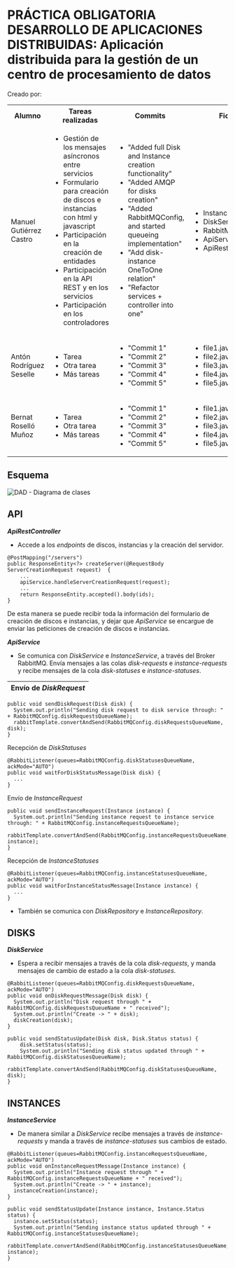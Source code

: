 # PRÁCTICA OBLIGATORIA DESARROLLO DE APLICACIONES DISTRIBUIDAS: Aplicación distribuida para la gestión de un centro de procesamiento de datos
Creado por:
<table>
  <tbody>
    <tr>
      <th align="center">Alumno</th>
      <th align="center">Tareas realizadas</th>
      <th align="center">Commits</th>
      <th align="center">Ficheros</th>
    </tr>
    <tr>
      <td align="left">Manuel Gutiérrez Castro</td>
      <td align="left">
        <ul>
          <li>Gestión de los mensajes asíncronos entre servicios</li>
          <li>Formulario para creación de discos e instancias con html y javascript</li>
          <li>Participación en la creación de entidades</li>
          <li>Participación en la API REST y en los servicios</li>
          <li>Participación en los controladores</li>
        </ul>
      </td>
      <td align="left">
        <ul>
          <li>"Added full Disk and Instance creation functionality"</li>
          <li>"Added AMQP for disks creation"</li>
          <li>"Added RabbitMQConfig, and started queueing implementation"</li>
          <li>"Add disk-instance OneToOne relation"</li>
          <li>"Refactor services + controller into one"</li>
        </ul>
      </td>
      <td align="left">
        <ul>
          <li>InstanceService.java</li>
          <li>DiskService.java</li>
          <li>RabbitMQConfig.java</li>
          <li>ApiService.java</li>
          <li>ApiRestController.java</li>
        </ul>
      </td>
    </tr>
    <tr>
      <td align="left">Antón Rodríguez Seselle</td>
      <td align="left">
        <ul>
          <li>Tarea</li>
          <li>Otra tarea</li>
          <li>Más tareas</li>
        </ul>
      </td>
      <td align="left">
        <ul>
          <li>"Commit 1"</li>
          <li>"Commit 2"</li>
          <li>"Commit 3"</li>
          <li>"Commit 4"</li>
          <li>"Commit 5"</li>
        </ul>
      </td>
      <td align="left">
        <ul>
          <li>file1.java</li>
          <li>file2.java</li>
          <li>file3.java</li>
          <li>file4.java</li>
          <li>file5.java</li>
        </ul>
      </td>
    </tr>
    <tr>
      <td align="left">Bernat Roselló Muñoz</td>
      <td align="left">
        <ul>
          <li>Tarea</li>
          <li>Otra tarea</li>
          <li>Más tareas</li>
        </ul>
      </td>
      <td align="left">
        <ul>
          <li>"Commit 1"</li>
          <li>"Commit 2"</li>
          <li>"Commit 3"</li>
          <li>"Commit 4"</li>
          <li>"Commit 5"</li>
        </ul>
      </td>
      <td align="left">
        <ul>
          <li>file1.java</li>
          <li>file2.java</li>
          <li>file3.java</li>
          <li>file4.java</li>
          <li>file5.java</li>
        </ul>
      </td>
    </tr>
  </tbody>
</table>

## Esquema
![DAD - Diagrama de clases](https://github.com/user-attachments/assets/83a83b99-838c-41a8-8f55-94c74e873251)
## API
***ApiRestController***
- Accede a los *endpoints* de discos, instancias y la creación del servidor.
```
@PostMapping("/servers")
public ResponseEntity<?> createServer(@RequestBody ServerCreationRequest request)  {
	...
	apiService.handleServerCreationRequest(request);
	...
	return ResponseEntity.accepted().body(ids);
}
```
De esta manera se puede recibir toda la información del formulario de creación de discos e instancias, y dejar que *ApiService* se encargue de enviar las peticiones de creación de discos e instancias.

***ApiService***
- Se comunica con *DiskService* e *InstanceService*, a través del Broker RabbitMQ. Envía mensajes a las colas *disk-requests* e *instance-requests* y recibe mensajes de la cola *disk-statuses* e *instance-statuses*.

| Envío de *DiskRequest* |
| - |
```
public void sendDiskRequest(Disk disk) {
  System.out.println("Sending disk request to disk service through: " + RabbitMQConfig.diskRequestsQueueName);
  rabbitTemplate.convertAndSend(RabbitMQConfig.diskRequestsQueueName, disk);
}
```
Recepción de *DiskStatuses*
```
@RabbitListener(queues=RabbitMQConfig.diskStatusesQueueName, ackMode="AUTO")
public void waitForDiskStatusMessage(Disk disk) {
  ...
}
```
Envío de *InstanceRequest*
```
public void sendInstanceRequest(Instance instance) {
  System.out.println("Sending instance request to instance service through: " + RabbitMQConfig.instanceRequestsQueueName);
  rabbitTemplate.convertAndSend(RabbitMQConfig.instanceRequestsQueueName, instance);
}
```
Recepción de *InstanceStatuses*
```
@RabbitListener(queues=RabbitMQConfig.instanceStatusesQueueName, ackMode="AUTO")
public void waitForInstanceStatusMessage(Instance instance) {
  ...
}
```
- También se comunica con *DiskRepository* e *InstanceRepository*.
## DISKS
***DiskService***
- Espera a recibir mensajes a través de la cola *disk-requests*, y manda mensajes de cambio de estado a la cola *disk-statuses*.
```
@RabbitListener(queues=RabbitMQConfig.diskRequestsQueueName, ackMode="AUTO")
public void onDiskRequestMessage(Disk disk) {
  System.out.println("Disk request through " + RabbitMQConfig.diskRequestsQueueName + " received");
  System.out.println("Create -> " + disk);
  diskCreation(disk);
}
```
```
public void sendStatusUpdate(Disk disk, Disk.Status status) {
	disk.setStatus(status);
	System.out.println("Sending disk status updated through " + RabbitMQConfig.diskStatusesQueueName);
	rabbitTemplate.convertAndSend(RabbitMQConfig.diskStatusesQueueName, disk);
}
```
## INSTANCES
***InstanceService***
- De manera similar a *DiskService* recibe mensajes a través de *instance-requests* y manda a través de *instance-statuses* sus cambios de estado.
```
@RabbitListener(queues=RabbitMQConfig.instanceRequestsQueueName, ackMode="AUTO")
public void onInstanceRequestMessage(Instance instance) {
  System.out.println("Instance request through " + RabbitMQConfig.instanceRequestsQueueName + " received");
  System.out.println("Create -> " + instance);
  instanceCreation(instance);
}
```
```
public void sendStatusUpdate(Instance instance, Instance.Status status) {
  instance.setStatus(status);
  System.out.println("Sending instance status updated through " + RabbitMQConfig.instanceStatusesQueueName);
  rabbitTemplate.convertAndSend(RabbitMQConfig.instanceStatusesQueueName, instance);
}
```


